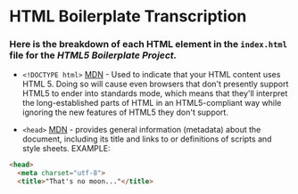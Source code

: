 # HTML Boilerplate Transcription

### Here is the breakdown of each HTML element in the `index.html` file for the _HTML5 Boilerplate Project._

* `<!DOCTYPE html>` [MDN](https://developer.mozilla.org/en-US/docs/Web/Guide/HTML/HTML5/Introduction_to_HTML5) - Used to indicate that your HTML content uses HTML 5. Doing so will cause even browsers that don't presently support HTML5 to ender into standards mode, which means that they'll interpret the long-established parts of HTML in an HTML5-compliant way while ignoring the new features of HTML5 they don't support.

* `<head>` [MDN](https://developer.mozilla.org/en-US/docs/Web/HTML/Element/head) - provides general information (metadata) about the document, including its title and links to or definitions of scripts and style sheets.
EXAMPLE:
```html
<head>
  <meta charset="utf-8">
  <title>"That's no moon..."</title>
```
